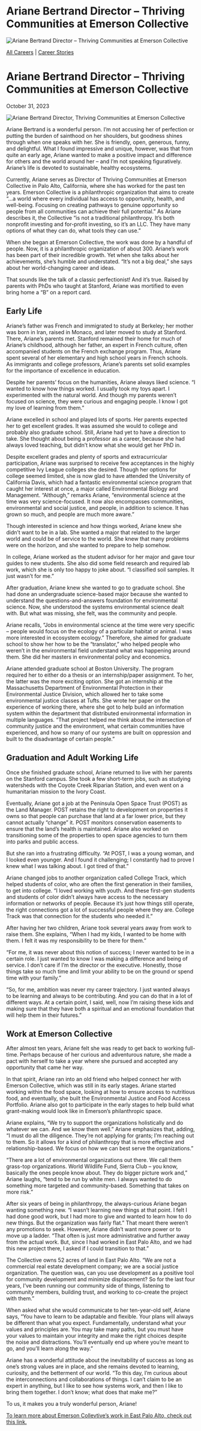 # Ariane Bertrand Director – Thriving Communities at Emerson Collective

![Ariane Bertrand Director – Thriving Communities at Emerson Collective](https://madamambition.com/wp-content/uploads/2023/10/62-1-scaled.jpg)

[All Careers](https://madamambition.com/category/career-stories/all-careers/) | [Career Stories](https://madamambition.com/category/career-stories/)

Ariane Bertrand Director – Thriving Communities at Emerson Collective
=====================================================================

October 31, 2023

![Ariane Bertrand Director, Thriving Communities at Emerson Collective](https://madamambition.com/wp-content/uploads/2023/10/62-1-scaled.jpg "Ariane Bertrand Director, Thriving Communities at Emerson Collective")

Ariane Bertrand is a wonderful person. I’m not accusing her of perfection or putting the burden of sainthood on her shoulders, but goodness shines through when one speaks with her. She is friendly, open, generous, funny, and delightful. What I found impressive and unique, however, was that from quite an early age, Ariane wanted to make a positive impact and difference for others and the world around her – and I’m not speaking figuratively. Ariane’s life is devoted to sustainable, healthy ecosystems.

Currently, Ariane serves as Director of Thriving Communities at Emerson Collective in Palo Alto, California, where she has worked for the past ten years. Emerson Collective is a philanthropic organization that aims to create “…a world where every individual has access to opportunity, health, and well-being. Focusing on creating pathways to genuine opportunity so people from all communities can achieve their full potential.” As Ariane describes it, the Collective “is not a traditional philanthropy. It’s both nonprofit investing and for-profit investing, so it’s an LLC. They have many options of what they can do, what tools they can use.”

When she began at Emerson Collective, the work was done by a handful of people. Now, it is a philanthropic organization of about 300. Ariane’s work has been part of their incredible growth. Yet when she talks about her achievements, she’s humble and understated. “It’s not a big deal,” she says about her world-changing career and ideas.

That sounds like the talk of a classic perfectionist! And it’s true. Raised by parents with PhDs who taught at Stanford, Ariane was mortified to even bring home a “B” on a report card.

Early Life
----------

Ariane’s father was French and immigrated to study at Berkeley; her mother was born in Iran, raised in Monaco, and later moved to study at Stanford. There, Ariane’s parents met. Stanford remained their home for much of Ariane’s childhood, although her father, an expert in French culture, often accompanied students on the French exchange program. Thus, Ariane spent several of her elementary and high school years in French schools. As immigrants and college professors, Ariane’s parents set solid examples for the importance of excellence in education.

Despite her parents’ focus on the humanities, Ariane always liked science. “I wanted to know how things worked. I usually took my toys apart. I experimented with the natural world. And though my parents weren’t focused on science, they were curious and engaging people. I know I got my love of learning from them.”

Ariane excelled in school and played lots of sports. Her parents expected her to get excellent grades. It was assumed she would to college and probably also graduate school. Still, Ariane had yet to have a direction to take. She thought about being a professor as a career, because she had always loved teaching, but didn’t know what she would get her PhD in.

Despite excellent grades and plenty of sports and extracurricular participation, Ariane was surprised to receive few acceptances in the highly competitive Ivy League colleges she desired. Though her options for college seemed limited, she is now glad to have attended the University of California Davis, which had a fantastic environmental science program that caught her interest at once, a major called Environmental Biology and Management. “Although,” remarks Ariane, “environmental science at the time was very science-focused. It now also encompasses communities, environmental and social justice, and people, in addition to science. It has grown so much, and people are much more aware.”

Though interested in science and how things worked, Ariane knew she didn’t want to be in a lab. She wanted a major that related to the larger world and could be of service to the world. She knew that many problems were on the horizon, and she wanted to prepare to help somehow.

In college, Ariane worked as the student advisor for her major and gave tour guides to new students. She also did some field research and required lab work, which she is only too happy to joke about. “I classified soil samples. It just wasn’t for me.”

After graduation, Ariane knew she wanted to go to graduate school. She had done an undergraduate science-based major because she wanted to understand the questions-and-answers foundation for environmental science. Now, she understood the systems environmental science dealt with. But what was missing, she felt, was the community and people.

Ariane recalls, “Jobs in environmental science at the time were very specific – people would focus on the ecology of a particular habitat or animal. I was more interested in ecosystem ecology.” Therefore, she aimed for graduate school to show her how to be the “translator,” who helped people who weren’t in the environmental field understand what was happening around them. She did her masters in environmental policy and economics.

Ariane attended graduate school at Boston University. The program required her to either do a thesis or an internship/paper assignment. To her, the latter was the more exciting option. She got an internship at the Massachusetts Department of Environmental Protection in their Environmental Justice Division, which allowed her to take some environmental justice classes at Tufts. She wrote her paper on the experience of working there, where she got to help build an information system within the department that distributed environmental information in multiple languages. “That project helped me think about the intersection of community justice and the environment, what certain communities have experienced, and how so many of our systems are built on oppression and built to the disadvantage of certain people.”

Graduation and Adult Working Life
---------------------------------

Once she finished graduate school, Ariane returned to live with her parents on the Stanford campus. She took a few short-term jobs, such as studying watersheds with the Coyote Creek Riparian Station, and even went on a humanitarian mission to the Ivory Coast.

Eventually, Ariane got a job at the Peninsula Open Space Trust (POST) as the Land Manager. POST retains the right to development on properties it owns so that people can purchase that land at a far lower price, but they cannot actually “change” it. POST monitors conservation easements to ensure that the land’s health is maintained. Ariane also worked on transitioning some of the properties to open space agencies to turn them into parks and public access.

But she ran into a frustrating difficulty. “At POST, I was a young woman, and I looked even younger. And I found it challenging; I constantly had to prove I knew what I was talking about. I got tired of that.”

Ariane changed jobs to another organization called College Track, which helped students of color, who are often the first generation in their families, to get into college. “I loved working with youth. And these first-gen students and students of color didn’t always have access to the necessary information or networks of people. Because it’s just how things still operate, the right connections got a lot of successful people where they are. College Track was that connection for the students who needed it.”

After having her two children, Ariane took several years away from work to raise them. She explains, “When I had my kids, I wanted to be home with them. I felt it was my responsibility to be there for them.”

“For me, it was never about this notion of success; I never wanted to be in a certain role. I just wanted to know I was making a difference and being of service. I don’t care if I’m the director or the executive. Honestly, those things take so much time and limit your ability to be on the ground or spend time with your family.”

“So, for me, ambition was never my career trajectory. I just wanted always to be learning and always to be contributing. And you can do that in a lot of different ways. At a certain point, I said, well, now I’m raising these kids and making sure that they have both a spiritual and an emotional foundation that will help them in their futures.”

Work at Emerson Collective
--------------------------

After almost ten years, Ariane felt she was ready to get back to working full-time. Perhaps because of her curious and adventurous nature, she made a pact with herself to take a year where she pursued and accepted any opportunity that came her way.

In that spirit, Ariane ran into an old friend who helped connect her with Emerson Collective, which was still in its early stages. Ariane started working within the food space, looking at how to ensure access to nutritious food, and eventually, she built the Environmental Justice and Food Access Portfolio. Ariane also got to participate in the early stages to help build what grant-making would look like in Emerson’s philanthropic space.

Ariane explains, “We try to support the organizations holistically and do whatever we can. And we know them well.” Ariane emphasizes that, adding, “I must do all the diligence. They’re not applying for grants; I’m reaching out to them. So it allows for a kind of philanthropy that is more effective and relationship-based. We focus on how we can best serve the organizations.”

“There are a lot of environmental organizations out there. We call them grass-top organizations. World Wildlife Fund, Sierra Club – you know, basically the ones people know about. They do bigger picture work and,” Ariane laughs, “tend to be run by white men. I always wanted to do something more targeted and community-based. Something that takes on more risk.”

After six years of being in philanthropy, the always-curious Ariane began wanting something new. “I wasn’t learning new things at that point. I felt I had done good work, but I had more to give and wanted to learn how to do new things. But the organization was fairly flat.” That meant there weren’t any promotions to seek. However, Ariane didn’t want more power or to move up a ladder. “That often is just more administrative and further away from the actual work. But, since I had worked in East Palo Alto, and we had this new project there, I asked if I could transition to that.”

The Collective owns 52 acres of land in East Palo Alto. “We are not a commercial real estate development company; we are a social justice organization. The question was, can you use development as a positive tool for community development and minimize displacement? So for the last four years, I’ve been running our community side of things, listening to community members, building trust, and working to co-create the project with them.”

When asked what she would communicate to her ten-year-old self, Ariane says, “You have to learn to be adaptable and flexible. Your plans will always be different than what you expect. Fundamentally, understand what your values and principles are. You may take many paths, but you must have your values to maintain your integrity and make the right choices despite the noise and distractions. You’ll eventually end up where you’re meant to go, and you’ll learn along the way.”

Ariane has a wonderful attitude about the inevitability of success as long as one’s strong values are in place, and she remains devoted to learning, curiosity, and the betterment of our world. “To this day, I’m curious about the interconnections and collaborations of things. I can’t claim to be an expert in anything, but I like to see how systems work, and then I like to bring them together. I don’t know; what does that make me?”

To us, it makes you a truly wonderful person, Ariane!

[To learn more about Emerson Collevtive’s work in East Palo Alto, check out this link.](http://www.bloomhouseepa.com/)